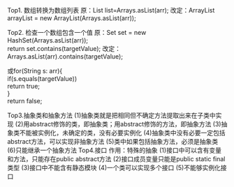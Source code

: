 Top1. 数组转换为数组列表
原：List<string> list=Arrays.asList(arr);
改定：ArrayList<String> arrayList = new ArrayList<String>(Arrays.asList(arr));

Top2. 检查一个数组包含一个值
原：Set<String> set = new HashSet<String>(Arrays.asList(arr));  
    return set.contains(targetValue);
改定：Arrays.asList(arr).contains(targetValue);  

   或for(String s: arr){  
    if(s.equals(targetValue))  
        return true;  
   }  
   return false;  
   
Top3.抽象类和抽象方法
(1)抽象类就是把相同但不确定方法提取出来在子类中实现
(2)用abstract修饰的类，即抽象类；用abstract修饰的方法，即抽象方法
(3)抽象类不能被实例化，未确定的类，没有必要实例化
(4)抽象类中没有必要一定包括abstract方法，可以实现非抽象方法
(5)类中如果包括抽象方法，必须是抽象类
(6)只能继承一个抽象方法
Top4.接口
作用：特殊的抽象
(1)接口中可以含有变量和方法，只能存在public abstract方法
(2)接口成员变量只能是public static final类型
(3)接口中不能含有静态模块
(4)一个类可以实现多个接口
(5)不能够实例化接口